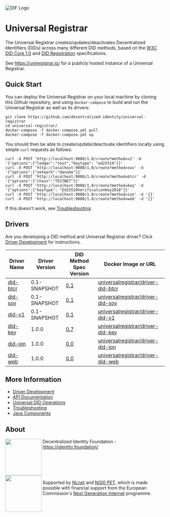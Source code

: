 ![DIF Logo](https://raw.githubusercontent.com/decentralized-identity/universal-registrar/master/docs/logo-dif.png)

# Universal Registrar

The Universal Registrar creates/updates/deactivates Decentralized Identifiers (DIDs) across many different DID methods, based on the [W3C DID Core 1.0](https://www.w3.org/TR/did-core/) and [DID Registration](https://identity.foundation/did-registration/) specifications.

See https://uniregistrar.io/ for a publicly hosted instance of a Universal Registrar.

## Quick Start

You can deploy the Universal Registrar on your local machine by cloning this Github repository, and using `docker-compose` to build and run the Universal Registrar as well as its drivers:

	git clone https://github.com/decentralized-identity/universal-registrar
	cd universal-registrar/
	docker-compose -f docker-compose.yml pull
	docker-compose -f docker-compose.yml up

You should then be able to create/update/deactivate identifiers locally using simple `curl` requests as follows:

	curl -X POST 'http://localhost:9080/1.0/create?method=v1' -d '{"options":{"ledger":"test","keytype": "ed25519"}}'
	curl -X POST 'http://localhost:9080/1.0/create?method=sov' -d '{"options":{"network":"danube"}}'
	curl -X POST 'http://localhost:9080/1.0/create?method=btcr' -d '{"options":{"chain":"TESTNET"}}'
	curl -X POST 'http://localhost:9080/1.0/create?method=key' -d '{"options":{"keyType": "Ed25519VerificationKey2018"}}'
	curl -X POST 'http://localhost:9080/1.0/create?method=ion' -d '{}'
	curl -X POST 'http://localhost:9080/1.0/create?method=web' -d '{}'

If this doesn't work, see [Troubleshooting](/docs/troubleshooting.md).

## Drivers

Are you developing a DID method and Universal Registrar driver? Click [Driver Development](/docs/driver-development.md) for instructions.

| Driver Name | Driver Version | DID Method Spec Version | Docker Image or URL |
| ----------- | -------------- | ----------------------- | ------------------- |
| [did-btcr](https://github.com/decentralized-identity/uni-registrar-driver-did-btcr/) | 0.1-SNAPSHOT | [0.1](https://w3c-ccg.github.io/didm-btcr) | [universalregistrar/driver-did-btcr](https://hub.docker.com/r/universalregistrar/driver-did-btcr/)
| [did-sov](https://github.com/decentralized-identity/uni-registrar-driver-did-sov/) | 0.1-SNAPSHOT | [0.1](https://sovrin-foundation.github.io/sovrin/spec/did-method-spec-template.html) | [universalregistrar/driver-did-sov](https://hub.docker.com/r/universalregistrar/driver-did-sov/)
| [did-v1](https://github.com/decentralized-identity/uni-registrar-driver-did-v1/) | 0.1-SNAPSHOT | [0.1](https://w3c-ccg.github.io/did-method-v1/) | [universalregistrar/driver-did-v1](https://hub.docker.com/r/universalregistrar/driver-did-v1/)
| [did-key](https://github.com/decentralized-identity/uni-registrar-driver-did-key/) | 1.0.0 | [0.7](https://w3c-ccg.github.io/did-method-key/) | [universalregistrar/driver-did-key](https://hub.docker.com/r/universalregistrar/driver-did-key/)
| [did-ion](https://github.com/decentralized-identity/uni-registrar-driver-did-ion/) | 1.0.0 | [0.0](https://github.com/decentralized-identity/ion-did-method) | [universalregistrar/driver-did-ion](https://hub.docker.com/r/universalregistrar/driver-did-ion/)
| [did-web](https://github.com/decentralized-identity/uni-registrar-driver-did-web/) | 1.0.0 | [0.0](https://w3c-ccg.github.io/did-method-web/) | [universalregistrar/driver-did-web](https://hub.docker.com/r/universalregistrar/driver-did-web/)

## More Information

 * [Driver Development](/docs/driver-development.md)
 * [API Documentation](/docs/api-documentation.md)
 * [Universal DID Operations](/docs/Universal-DID-Operations.md)
 * [Troubleshooting](/docs/troubleshooting.md)
* [Java Components](/docs/java-components.md)

## About

<img align="left" src="https://raw.githubusercontent.com/decentralized-identity/universal-registrar/master/docs/logo-dif.png" width="115">

Decentralized Identity Foundation - https://identity.foundation/

<br clear="left" />

<img align="left" src="https://raw.githubusercontent.com/decentralized-identity/universal-registrar/master/docs/logo-ngi0pet.png" width="115">

Supported by [NLnet](https://nlnet.nl/) and [NGI0 PET](https://nlnet.nl/PET/#NGI), which is made possible with financial support from the European Commission's [Next Generation Internet](https://ngi.eu/) programme.
